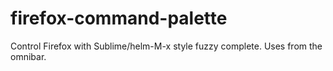 # firefox-command-palette
Control Firefox with Sublime/helm-M-x style fuzzy complete. Uses from the omnibar.
